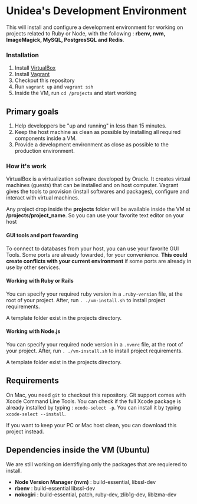 # Unidea's Development Environment #

This will install and configure a development environment for working on projects related to Ruby or Node, with the following : **rbenv, nvm, ImageMagick, MySQL, PostgresSQL and Redis**.

### Installation ###

1. Install [VirtualBox](https://www.virtualbox.org/)
2. Install [Vagrant](https://www.vagrantup.com/)
3. Checkout this repository
4. Run `vagrant up` and `vagrant ssh`
5. Inside the VM, run `cd /projects` and start working

## Primary goals ##
1. Help developpers be "up and running" in less than 15 minutes.
2. Keep the host machine as clean as possible by installing all required components inside a VM.  
3. Provide a development environment as close as possible to the production environment.

### How it's work ###
VirtualBox is a virtualization software developed by Oracle.  It creates virtual machines (guests) that can be installed and on host computer.  Vagrant gives the tools to provision (install softwares and packages), configure and interact with virtual machines.

Any project drop inside the **projects** folder will be available inside the VM at **/projects/project_name**.  So you can use your favorite text editor on your host

#### GUI tools and port fowarding ####
To connect to databases from your host, you can use your favorite GUI Tools.  Some ports are already fowarded, for your convenience.  **This could create conflicts with your current environment** if some ports are already in use by other services.

#### Working with Ruby or Rails ####
You can specify your required ruby version in a `.ruby-version` file, at the root of your project.  After, run `. ./vm-install.sh` to install project requirements.

A template folder exist in the projects directory.  

#### Working with Node.js ####
You can specify your required node version in a `.nvmrc` file, at the root of your project.  After, run `. ./vm-install.sh` to install project requirements.

A template folder exist in the projects directory.

## Requirements ##

On Mac, you need `git` to checkout this repository.  Git support comes with Xcode Command Line Tools.
You can check if the full Xcode package is already installed by typing : `xcode-select -p`.
You can install it by typing `xcode-select --install`.

If you want to keep your PC or Mac host clean, you can download this project instead.  

## Dependencies inside the VM (Ubuntu) ##
We are still working on identifiying only the packages that are requiered to install.

- **Node Version Manager (nvm)** : build-essential, libssl-dev
- **rbenv** : build-essential libssl-dev
- **nokogiri** : build-essential, patch, ruby-dev, zlib1g-dev, liblzma-dev
